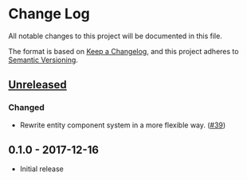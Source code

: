 # Change Log
All notable changes to this project will be documented in this file.

The format is based on [Keep a Changelog][kc], and this project adheres to
[Semantic Versioning][sv].

[kc]: http://keepachangelog.com/
[sv]: http://semver.org/

## [Unreleased]

### Changed
* Rewrite entity component system in a more flexible way. ([#39])

[#39]: https://github.com/shawnscode/crayon/pull/39

## 0.1.0 - 2017-12-16
* Initial release

[Unreleased]: https://github.com/shawnscode/crayon/compare/v0.1.0...HEAD